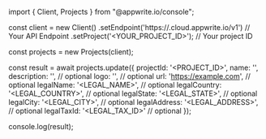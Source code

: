 import { Client, Projects } from "@appwrite.io/console";

const client = new Client()
    .setEndpoint('https://<REGION>.cloud.appwrite.io/v1') // Your API Endpoint
    .setProject('<YOUR_PROJECT_ID>'); // Your project ID

const projects = new Projects(client);

const result = await projects.update({
    projectId: '<PROJECT_ID>',
    name: '<NAME>',
    description: '<DESCRIPTION>', // optional
    logo: '<LOGO>', // optional
    url: 'https://example.com', // optional
    legalName: '<LEGAL_NAME>', // optional
    legalCountry: '<LEGAL_COUNTRY>', // optional
    legalState: '<LEGAL_STATE>', // optional
    legalCity: '<LEGAL_CITY>', // optional
    legalAddress: '<LEGAL_ADDRESS>', // optional
    legalTaxId: '<LEGAL_TAX_ID>' // optional
});

console.log(result);
